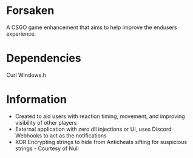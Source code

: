 # Forsaken
A CSGO game enhancement that aims to help improve the endusers experience.

# Dependencies
Curl
Windows.h

# Information
* Created to aid users with reaction timing, movement, and improving visibility of other players
* External application with zero dll injections or UI, uses Discord Webhooks to act as the notifications
* XOR Encrypting strings to hide from Anticheats sifting for suspicious strings - Courtesy of Null
